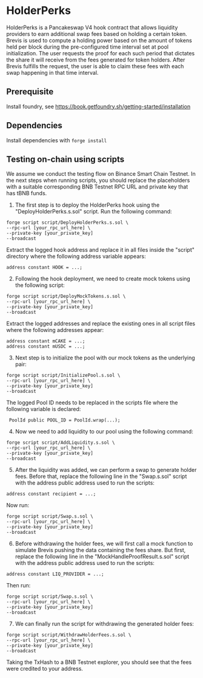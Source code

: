 # HolderPerks

HolderPerks is a Pancakeswap V4 hook contract that allows liquidity providers to earn additional swap fees
based on holding a certain token. Brevis is used to compute a holding power based on
the amount of tokens held per block during the pre-configured time interval set at
pool initialization. The user requests the proof for each such period that dictates
the share it will receive from the fees generated for token holders. After Brevis fulfills the request,
the user is able to claim these fees with each swap happening in that time interval.

## Prerequisite

Install foundry, see https://book.getfoundry.sh/getting-started/installation

## Dependencies

Install dependencies with `forge install`

## Testing on-chain using scripts

We assume we conduct the testing flow on Binance Smart Chain Testnet.
In the next steps when running scripts, you should replace the placeholders
with a suitable corresponding BNB Testnet RPC URL and private key that has
tBNB funds.

1. The first step is to deploy the HolderPerks hook using the "DeployHolderPerks.s.sol" script.
Run the following command:

```
forge script script/DeployHolderPerks.s.sol \
--rpc-url [your_rpc_url_here] \
--private-key [your_private_key]
--broadcast
```

Extract the logged hook address and replace it in all files inside the
"script" directory where the following address variable appears:

```solidity
address constant HOOK = ...;
```

2. Following the hook deployment, we need to create mock tokens
using the following script:

```
forge script script/DeployMockTokens.s.sol \
--rpc-url [your_rpc_url_here] \
--private-key [your_private_key]
--broadcast
```

Extract the logged addresses and replace the existing ones
in all script files where the following addresses appear:

```solidity
address constant mCAKE = ...;
address constant mUSDC = ...;
```

3. Next step is to initialize the pool with our mock tokens
as the underlying pair:

```
forge script script/InitializePool.s.sol \
--rpc-url [your_rpc_url_here] \
--private-key [your_private_key]
--broadcast
```

The logged Pool ID needs to be replaced in the scripts file
where the following variable is declared:

```solidity
 PoolId public POOL_ID = PoolId.wrap(...);
```

4. Now we need to add liquidity to our pool using the following command:

```
forge script script/AddLiquidity.s.sol \
--rpc-url [your_rpc_url_here] \
--private-key [your_private_key]
--broadcast
```

5. After the liquidity was added, we can perform a swap to generate holder fees.
Before that, replace the following line in the "Swap.s.sol" script
with the address public address used to run the scripts:

```solidity
address constant recipient = ...;
```

Now run:

```
forge script script/Swap.s.sol \
--rpc-url [your_rpc_url_here] \
--private-key [your_private_key]
--broadcast
```

6. Before withdrawing the holder fees, we will first call a mock function
to simulate Brevis pushing the data containing the fees share. But first,
replace the following line in the "MockHandleProofResult.s.sol" script
with the address public address used to run the scripts:

```solidity
address constant LIQ_PROVIDER = ...;
```

Then run:

```
forge script script/Swap.s.sol \
--rpc-url [your_rpc_url_here] \
--private-key [your_private_key]
--broadcast
```

7. We can finally run the script for withdrawing the generated holder fees:

```
forge script script/WithdrawHolderFees.s.sol \
--rpc-url [your_rpc_url_here] \
--private-key [your_private_key]
--broadcast
```

Taking the TxHash to a BNB Testnet explorer, you should see that the fees were
credited to your address.